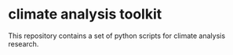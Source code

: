 # climate analysis toolkit
This repository contains a set of python scripts for climate analysis research.

